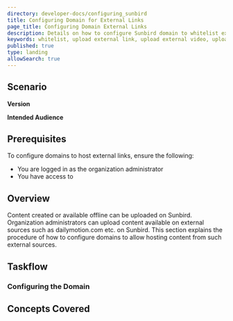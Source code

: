```yaml
---
directory: developer-docs/configuring_sunbird
title: Configuring Domain for External Links 
page_title: Configuring Domain External Links
description: Details on how to configure Sunbird domain to whitelist external domains
keywords: whitelist, upload external link, upload external video, upload other than youtube
published: true
type: landing
allowSearch: true
---
```

## Scenario

**Version**

**Intended Audience**

## Prerequisites
To configure domains to host external links, ensure the following:
- You are logged in as the organization administrator
- You have access to 

## Overview
Content created or available offline can be uploaded on Sunbird. Organization administrators can upload content available on external sources such as dailymotion.com etc. on Sunbird. This section explains the procedure of how to configure domains to allow hosting content from such external sources. 

## Taskflow

### Configuring the Domain

## Concepts Covered
